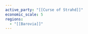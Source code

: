 ```yaml
---
active_party: "[[Curse of Strahd]]"
economic_scale: 5
regions:
  - "[[Barovia]]"
---
```














